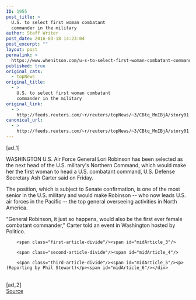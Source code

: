 ```yaml
---
ID: 1955
post_title: >
  U.S. to select first woman combatant
  commander in the military
author: Staff Writer
post_date: 2016-03-18 14:23:04
post_excerpt: ""
layout: post
permalink: >
  https://www.whenitson.com/u-s-to-select-first-woman-combatant-commander-in-the-military/
published: true
original_cats:
  - topNews
original_title:
  - >
    U.S. to select first woman combatant
    commander in the military
original_link:
  - >
    http://feeds.reuters.com/~r/reuters/topNews/~3/CBtq_MnIBjA/story01.htm
canonical_url:
  - >
    http://feeds.reuters.com/~r/reuters/topNews/~3/CBtq_MnIBjA/story01.htm
---
```

 [ad_1]
<br><div id="articleText">
<span id="midArticle_start"/>

<span class="focusParagraph" readability="6"><p><span class="articleLocation">WASHINGTON</span> U.S. Air Force General Lori Robinson has been selected as the next head of the U.S. military's Northern Command, which would make her the first woman to head a U.S. combatant command, U.S. Defense Secretary Ash Carter said on Friday.</p></span><span id="midArticle_0"/><p>The position, which is subject to Senate confirmation, is one of the most senior in the U.S. military and would make Robinson -- who now leads U.S. air forces in the Pacific -- the top general overseeing activities in North America.</p><span id="midArticle_1"/><p>"General Robinson, it just so happens, would also be the first ever female combatant commander," Carter told an event in Washington hosted by Politico. </p><span id="midArticle_2"/>
        
        <span class="first-article-divide"/><span id="midArticle_3"/>
        
        <span class="second-article-divide"/><span id="midArticle_4"/>
        
        <span class="third-article-divide"/><span id="midArticle_5"/><p> (Reporting by Phil Stewart)</p><span id="midArticle_6"/></div>
<br>[ad_2]
<br><a href="http://feeds.reuters.com/~r/reuters/topNews/~3/CBtq_MnIBjA/story01.htm">Source </a>